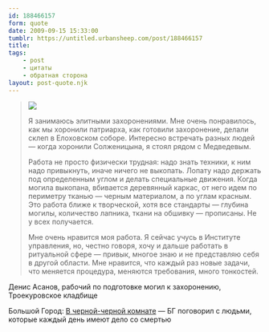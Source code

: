 ```yaml
---
id: 188466157
form: quote
date: 2009-09-15 15:33:00
tumblr: https://untitled.urbansheep.com/post/188466157
title: 
tags:
    - post
    - цитаты
    - обратная сторона
layout: post-quote.njk
---
```


<blockquote>
<p><img src="http://www.bg.ru/pix/article/236/8239/asanov.jpg"/></p>

<p>Я занимаюсь элитными захоронениями. Мне очень понравилось, как мы хоронили патриарха, как готовили захоронение, делали склеп в Елоховском соборе. Интересно встречать разных людей — когда хоронили Солженицына, я стоял рядом с Медведевым.</p>
<p>Работа не просто физически трудная: надо знать техники, к ним надо привыкнуть, иначе ничего не выкопать. Лопату надо держать под определенным углом и делать специальные движения. Когда могила выкопана, вбивается деревянный каркас, от него идем по периметру тканью — черным материалом, а по углам красным. Это работа ближе к творческой, хотя все стандарты — глубина могилы, количество лапника, ткани на обшивку — прописаны. Не у всех получается.</p>
<p>Мне очень нравится моя работа. Я сейчас учусь в Институте управления, но, честно говоря, хочу и дальше работать в ритуальной сфере — привык, многое знаю и не представляю себя в другой области. Мне нравится, что каждый раз новые задачи, что меняется процедура, меняются требования, много тонкостей.</p>
</blockquote>

<p>Денис Асанов, рабочий по подготовке могил к захоронению, Троекуровское кладбище</p>

<p>Большой Город: <a href="http://www.bg.ru/article/8239/">В черной-черной комнате</a> — БГ поговорил с людьми, которые каждый день имеют дело со смертью</p>
